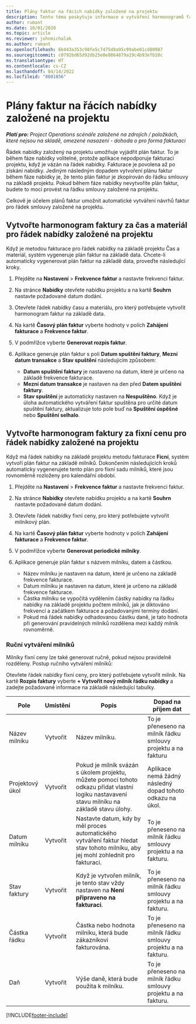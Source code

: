 ```yaml
---
title: Plány faktur na řácích nabídky založené na projektu
description: Tento téma poskytuje informace o vytváření harmonogramů faktur a milníků pro řádky nabídek.
author: rumant
ms.date: 10/01/2020
ms.topic: article
ms.reviewer: johnmichalak
ms.author: rumant
ms.openlocfilehash: 6b443a353c98fe5c7475d8a95c99abe01cd00987
ms.sourcegitcommit: c0792bd65d92db25e0e8864879a19c4b93efb10c
ms.translationtype: HT
ms.contentlocale: cs-CZ
ms.lasthandoff: 04/14/2022
ms.locfileid: "8601056"
---
```

# <a name="invoice-schedules-on-project-based-quote-lines"></a>Plány faktur na řácích nabídky založené na projektu

_**Platí pro:** Project Operations scénáře založené na zdrojích / položkách, které nejsou na skladě, omezené nasazení - dohoda o pro forma fakturaci_

Řádek nabídky založený na projektu umožňuje vyjádřit plán faktur. To je během fáze nabídky volitelné, protože aplikace nepodporuje fakturaci projektu, když je vázán na řádek nabídky. Fakturace je povolena až po získání nabídky. Jediným následným dopadem vytvoření plánu faktur během fáze nabídky je, že tento plán faktur je zkopírován do řádku smlouvy na základě projektu. Pokud během fáze nabídky nevytvoříte plán faktur, budete to moci provést na řádku smlouvy založené na projektu.

Celkově je účelem plánů faktur umožnit automatické vytváření návrhů faktur pro řádek smlouvy založené na projektu. 

## <a name="create-a-time-and-material-invoice-schedule-for-a-project-based-quote-line"></a>Vytvořte harmonogram faktury za čas a materiál pro řádek nabídky založené na projektu

Když je metodou fakturace pro řádek nabídky na základě projektu Čas a materiál, systém vygeneruje plán faktur na základě data. Chcete-li automaticky vygenerovat plán faktur na základě data, proveďte následující kroky.

1. Přejděte na **Nastavení** > **Frekvence faktur** a nastavte frekvenci faktur.
2. Na stránce **Nabídky** otevřete nabídku projektu a na kartě **Souhrn** nastavte požadované datum dodání.
3. Otevřete řádek nabídky času a materiálu, pro který potřebujete vytvořit harmonogram faktur na základě data. 
4. Na kartě **Časový plán faktur** vyberte hodnoty v polích **Zahájení fakturace** a **Frekvence faktur**. 
5. V podmřížce vyberte **Generovat rozpis faktur**.
6. Aplikace generuje plán faktur s poli **Datum spuštění faktury**, **Mezní datum transakce** a **Stav spuštění** následujícím způsobem:

    - **Datum spuštění faktury** je nastaveno na datum, které je určeno na základě frekvence fakturace.
    - **Mezní datum transakce** je nastaven na den před **Datem spuštění faktury**.
    - **Stav spuštění** je automaticky nastaven na **Nespuštěno**. Když je úloha automatického vytváření faktur spuštěna pro určité datum spuštění faktury, aktualizuje toto pole buď na **Spuštění úspěšné** nebo **Spuštění selhalo**.

## <a name="create-a-fixed-price-invoice-schedule-for-a-project-based-quote-line"></a>Vytvořte harmonogram faktury za fixní cenu pro řádek nabídky založené na projektu

Když má řádek nabídky na základě projektu metodu fakturace **Ficní**, systém vytvoří plán faktur na základě milníků. Dokončením následujících kroků automaticky vygenerujete tento plán pro fixní sadu milníků, které jsou rovnoměrně rozloženy pro kalendářní období.

1. Přejděte na **Nastavení** > **Frekvence faktur** a nastavte frekvenci faktur.
2. Na stránce **Nabídky** otevřete nabídku projektu a na kartě **Souhrn** nastavte požadované datum dodání.
3. Otevřete řádek nabídky fixní ceny, pro který potřebujete vytvořit milníkový plán. 
4. Na kartě **Časový plán faktur** vyberte hodnoty v polích **Zahájení fakturace** a **Frekvence faktur**. 
5. V podmřížce vyberte **Generovat periodické milníky**.
6. Aplikace generuje plán faktur s názvem milníku, datem a částkou.

    - Název milníku je nastaven na datum, které je určeno na základě frekvence fakturace.
    - Datum milníku je nastaven na datum, které je určeno na základě frekvence fakturace.
    - Částka milníku se vypočítá vydělením částky nabídky na řádku nabídky na základě projektu počtem milníků, jak je diktováno frekvencí a začátkem fakturace a požadovanými termíny dodání.
    - Pokud má řádek nabídky odhadovanou částku daně, je tato hodnota při generování pravidelných milníků rozdělena mezi každý milník rovnoměrně.

### <a name="manually-create-milestones"></a>Ruční vytváření milníků

Milníky fixní ceny lze také generovat ručně, pokud nejsou pravidelně rozděleny. Postup ručního vytváření milníků:

Otevřete řádek nabídky fixní ceny, pro který potřebujete vytvořit milník. Na kartě **Rozpis faktury** vyberte **+ Vytvořit nový milník řádku nabídky** a zadejte požadované informace na základě následující tabulky.

| **Pole** | **Umístění** | **Popis** | **Dopad na příjem dat** |
| --- | --- | --- | --- |
| Název milníku | Vytvořit | Název milníku. | To je přeneseno na milník řádku smlouvy projektu a na fakturu |
| Projektový úkol | Vytvořit | Pokud je milník svázán s úkolem projektu, můžete pomocí tohoto odkazu přidat vlastní logiku nastavavení stavu milníku na základě stavu úlohy. | Aplikace nemá žádný následný dopad tohoto odkazu na úkol. |
| Datum milníku | Vytvořit | Nastavte datum, kdy by měl proces automatického vytváření faktur hledat stav tohoto milníku, aby jej mohl zohlednit pro fakturaci. | To je přeneseno na milník řádku smlouvy projektu a na fakturu. |
| Stav faktury | Vytvořit | Když je vytvořen milník, je tento stav vždy nastaven na **Není připraveno na fakturaci**. | To je přeneseno na milník řádku smlouvy projektu a na fakturu. |
| Částka řádku | Vytvořit | Částka nebo hodnota milníku, která bude zákazníkovi fakturována. | To je přeneseno na milník řádku smlouvy projektu a na fakturu. |
| Daň | Vytvořit | Výše daně, která bude použita k milníku. | To je přeneseno na milník řádku smlouvy projektu a na fakturu. |


[!INCLUDE[footer-include](../includes/footer-banner.md)]
